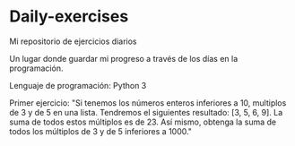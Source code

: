 # Daily-exercises
Mi repositorio de ejercicios diarios

Un lugar donde guardar mi progreso a través de los días en la programación. 

Lenguaje de programación: Python 3

Primer ejercicio: "Si tenemos los números enteros inferiores a 10, multiplos de 3 y de 5 en una lista. Tendremos el siguientes resultado: [3, 5, 6, 9]. La suma de todos estos múltiplos es de 23. Así mismo, obtenga la suma de todos los múltiplos de 3 y de 5 inferiores a 1000."
